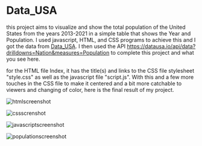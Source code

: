# Data_USA
this project aims to visualize and show the total population of the United States from the years 2013-2021 in a simple table that shows the Year and Population. I used javascript, HTML, and CSS programs to achieve this and I got the data from [Data_USA](https://datausa.io/about/api/). I then used the API https://datausa.io/api/data?drilldowns=Nation&measures=Population to complete this project and what you see here.

for the HTML file Index, it has the title(s) and links to the CSS file stylesheet "style.css" as well as the javascript file "script.js". With this and a few more touches in the CSS file to make it centered and a bit more catchable to viewers and changing of color, here is the final result of my project.

![htmlscreenshot](https://github.com/samkidane/Data_USA/assets/158447569/1185deea-be5d-4e23-9c46-4dd7478100f7)

![cssscrenshot](https://github.com/samkidane/Data_USA/assets/158447569/70dcbd5d-a506-45e8-8ad2-b4042e8ebf61)

![javascriptscreenshot](https://github.com/samkidane/Data_USA/assets/158447569/ca3acaec-bae3-4ffc-b0f8-efd0f584f8cb)

![populationscreenshot](https://github.com/samkidane/Data_USA/assets/158447569/930710ae-5e52-4180-a0d5-97d43d8a5365)
